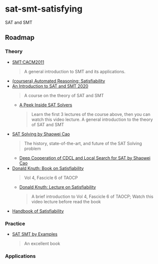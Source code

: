 # sat-smt-satisfying

SAT and SMT

## Roadmap

### Theory
- [SMT:CACM2011](resources/papers/CACM2011%20Satisfiability%20Modulo%20Theories%20Introduction%20and%20Applications.pdf)
  > A general introduction to SMT and its applications.
- [(coursera) Automated Reasoning: Satisfiability](https://www.coursera.org/learn/automated-reasoning-sat)
- [An Introduction to SAT and SMT 2020](https://www.bilibili.com/video/BV1Xa4y1e7wT?p=5&share_source=copy_web)
  > A course on the theory of SAT and SMT
  - [A Peek Inside SAT Solvers](https://www.bilibili.com/video/BV18X4y1g7ew?share_source=copy_web)
    > Learn the first 3 lectures of the course above, then you can watch this video lecture.
	> A general introduction to the theory of SAT and SMT
- [SAT Solving by Shaowei Cao](https://www.bilibili.com/video/BV1Sq4y1G7eC?share_source=copy_web)
  > The history, state-of-the-art, and future of the SAT Solving problem
  - [Deep Cooperation of CDCL and Local Search for SAT by Shaowei Cao](https://www.bilibili.com/video/BV1Rq4y1T7Tb?share_source=copy_web)
- [Donald Knuth: Book on Satisfiability](resources/books/Knuth%20Satisfiability.pdf)
  > Vol 4, Fascicle 6 of TAOCP
  - [Donald Knuth: Lecture on Satisfiability](https://www.bilibili.com/video/BV1Dq4y1A7st?share_source=copy_web)
	> A brief introduction to Vol 4, Fascicle 6 of TAOCP; Watch this video lecture before read the book
- [Handbook of Satisfiability](resources/books/Handbook%20of%20Satisfiability%202009.pdf)

### Practice
- [SAT SMT by Examples](resources/books/SAT%20SMT%20by%20Examples%20(20210419).pdf)
  > An excellent book

### Applications



